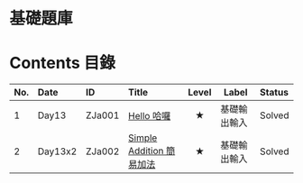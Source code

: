 # 基礎題庫

# Contents 目錄

|No.   |Date     |ID        |Title                      |Level    |Label              |Status   |
|:-----|:--------|:---------|:--------------------------|:-------:|-------------------|:--------|
|1     |Day13    |ZJa001    |[Hello 哈囉](Day13-ZJa001_Hello-Solved/) |★ |基礎輸出輸入 |Solved   |
|2     |Day13x2  |ZJa002    |[Simple Addition 簡易加法](Day13x2-ZJa002_Hello-Solved/) |★ |基礎輸出輸入 |Solved   |